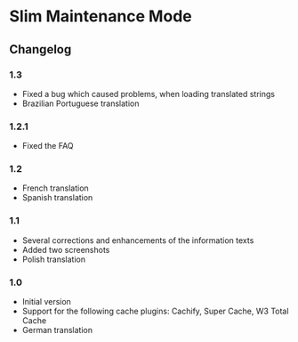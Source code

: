 # Slim Maintenance Mode
## Changelog

### 1.3
* Fixed a bug which caused problems, when loading translated strings
* Brazilian Portuguese translation
 
### 1.2.1
* Fixed the FAQ

### 1.2
* French translation
* Spanish translation

### 1.1
* Several corrections and enhancements of the information texts
* Added two screenshots
* Polish translation

### 1.0
* Initial version
* Support for the following cache plugins: Cachify, Super Cache, W3 Total Cache
* German translation
